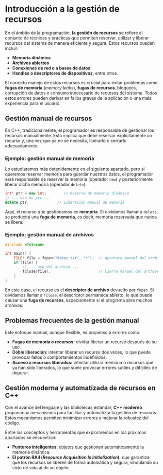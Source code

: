 # Introducción a la gestión de recursos

En el ámbito de la programación, **la gestión de recursos** se refiere al conjunto de técnicas y prácticas que permiten reservar, utilizar y liberar recursos del sistema de manera eficiente y segura. Estos recursos pueden incluir:

* **Memoria dinámica**
* **Archivos abiertos**
* **Conexiones de red o a bases de datos**
* **Handles o descriptores de dispositivos**, entre otros.

El correcto manejo de estos recursos es crucial para evitar problemas como **fugas de memoria** (*memory leaks*), **fugas de recursos**, bloqueos, corrupción de datos o consumo innecesario de recursos del sistema. Todos estos errores pueden derivar en fallos graves de la aplicación o una mala experiencia para el usuario.

## Gestión manual de recursos

En C++, tradicionalmente, el programador es responsable de gestionar los recursos manualmente. Esto implica que debe reservar explícitamente un recurso y, una vez que ya no se necesita, liberarlo o cerrarlo adecuadamente.

### Ejemplo: gestión manual de memoria

Lo estudiaremos más detenidamente en el siguiente apartado, pero si queremos reservar memoria para guardar nuestros datos, el programador será responsable de reservar la memoria (operador `new`) y posteriormente liberar dicha memoria (operador `delete`).

```cpp
int* ptr = new int;        // Reserva de memoria dinámica
// ... uso de ptr ...
delete ptr;             // Liberación manual de memoria
```

Aquí, el recurso que gestionamos es **memoria**. Si olvidamos llamar a `delete`, se producirá una **fuga de memoria**, es decir, memoria reservada que nunca se libera.

### Ejemplo: gestión manual de archivos

```cpp
#include <fstream>

int main() {
    FILE* file = fopen("datos.txt", "r");  // Apertura manual del archivo
    if (file) {
        // ... uso del archivo ...
        fclose(file);                      // Cierre manual del archivo
    }
}
```

En este caso, el recurso es el **descriptor de archivo** devuelto por `fopen`. Si olvidamos llamar a `fclose`, el descriptor permanece abierto, lo que puede causar una **fuga de recursos**, especialmente si el programa abre muchos archivos.

## Problemas frecuentes de la gestión manual

Este enfoque manual, aunque flexible, es propenso a errores como:

* **Fugas de memoria o recursos:** olvidar liberar un recurso después de su uso.
* **Doble liberación:** intentar liberar un recurso dos veces, lo que puede provocar fallos o comportamientos indefinidos.
* **Acceso a recursos liberados:** intentar utilizar memoria o recursos que ya han sido liberados, lo que suele provocar errores sutiles y difíciles de depurar.

## Gestión moderna y automatizada de recursos en C++

Con el avance del lenguaje y las bibliotecas estándar, **C++ moderno** proporciona mecanismos para facilitar y automatizar la gestión de recursos. Estos mecanismos permiten minimizar errores y mejorar la robustez del código.

Entre los conceptos y herramientas que exploraremos en los próximos apartados se encuentran:

* **Punteros inteligentes**: objetos que gestionan automáticamente la memoria dinámica.
* **El patrón RAII (*Resource Acquisition Is Initialization*)**, que garantiza que los recursos se liberen de forma automática y segura, vinculando su ciclo de vida al de un objeto.

